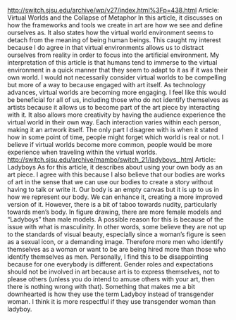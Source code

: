
http://switch.sjsu.edu/archive/wp/v27/index.html%3Fp=438.html
Article: Virtual Worlds and the Collapse of Metaphor
In this article, it discusses on how the frameworks and tools we create in art are how we see and define ourselves as. It also states how the virtual world environment seems to detach from the meaning of being human beings. This caught my interest because I do agree in that virtual environments allows us to distract ourselves from reality in order to focus into the artificial environment. My interpretation of this article is that humans tend to immerse to the virtual environment in a quick manner that they seem to adapt to it as if it was their own world. I would not necessarily consider virtual worlds to be compelling but more of a way to because engaged with art itself. As technology advances, virtual worlds are becoming more engaging. I feel like this would be beneficial for all of us, including those who do not identify themselves as artists because it allows us to become part of the art piece by interacting with it. It also allows more creativity by having the audience experience the virtual world in their own way. Each interaction varies within each person, making it an artwork itself. The only part I disagree with is when it stated how in some point of time, people might forget which world is real or not. I believe if virtual worlds become more common, people would be more experience when traveling within the virtual worlds. 
http://switch.sjsu.edu/archive/mambo/switch_21/ladyboys_.html
Article: Ladyboys
As for this article, it describes about using your own body as an art piece. I agree with this because I also believe that our bodies are works of art in the sense that we can use our bodies to create a story without having to talk or write it. Our body is an empty canvas but it is up to us in how we represent our body. We can enhance it, creating a more improved version of it. However, there is a bit of taboo towards nudity, particularly towards men’s body. In figure drawing, there are more female models and “Ladyboys” than male models. A possible reason for this is because of the issue with what is masculinity. In other words, some believe they are not up to the standards of visual beauty, especially since a woman’s figure is seen as a sexual icon, or a demanding image.  Therefore more men who identify themselves as a woman or want to be are being hired more than those who identify themselves as men. Personally, I find this to be disappointing because for one everybody is different. Gender roles and expectations should not be involved in art because art is to express themselves, not to please others (unless you do intend to amuse others with your art, then there is nothing wrong with that). Something that makes me a bit downhearted is how they use the term Ladyboy instead of transgender woman. I think it is more respectful if they use transgender woman than ladyboy. 

